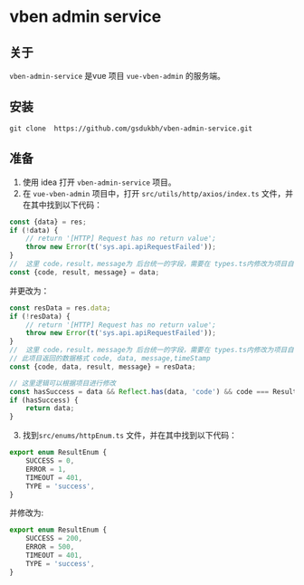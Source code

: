 # vben admin service

## 关于

`vben-admin-service` 是vue 项目 ```vue-vben-admin``` 的服务端。

## 安装

```shell
git clone  https://github.com/gsdukbh/vben-admin-service.git
```

## 准备

1. 使用 idea 打开 `vben-admin-service` 项目。
2. 在 `vue-vben-admin` 项目中，打开 `src/utils/http/axios/index.ts` 文件，并在其中找到以下代码：

```ts
const {data} = res;
if (!data) {
    // return '[HTTP] Request has no return value';
    throw new Error(t('sys.api.apiRequestFailed'));
}
//  这里 code，result，message为 后台统一的字段，需要在 types.ts内修改为项目自己的接口返回格式
const {code, result, message} = data;
```

并更改为：

```ts
const resData = res.data;
if (!resData) {
    // return '[HTTP] Request has no return value';
    throw new Error(t('sys.api.apiRequestFailed'));
}
//  这里 code，result，message为 后台统一的字段，需要在 types.ts内修改为项目自己的接口返回格式
// 此项目返回的数据格式 code, data, message,timeStamp 
const {code, data, result, message} = resData;

// 这里逻辑可以根据项目进行修改
const hasSuccess = data && Reflect.has(data, 'code') && code === ResultEnum.SUCCESS;
if (hasSuccess) {
    return data;
}
```

3. 找到`src/enums/httpEnum.ts` 文件，并在其中找到以下代码：

```ts
export enum ResultEnum {
    SUCCESS = 0,
    ERROR = 1,
    TIMEOUT = 401,
    TYPE = 'success',
}
  ```

并修改为:

```ts
export enum ResultEnum {
    SUCCESS = 200,
    ERROR = 500,
    TIMEOUT = 401,
    TYPE = 'success',
}
```
